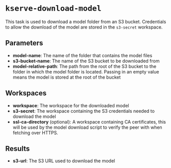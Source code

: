 # `kserve-download-model`

This task is used to download a model folder from an S3 bucket. Credentials to allow the download of the model are stored in the `s3-secret` workspace.

## Parameters
* **model-name**: The name of the folder that contains the model files
* **s3-bucket-name**: The name of the S3 bucket to be downloaded from
* **model-relative-path**: The path from the root of the S3 bucket to the folder in which the model folder is located. Passing in an empty value means the model is stored at the root of the bucket

## Workspaces
* **workspace**: The workspace for the downloaded model
* **s3-secret**: The workspace containing the S3 credentials needed to download the model
* **ssl-ca-directory** (optional): A workspace containing CA certificates, this will be used by the model download script to
verify the peer with when fetching over HTTPS.


## Results
* **s3-url**: The S3 URL used to download the model
